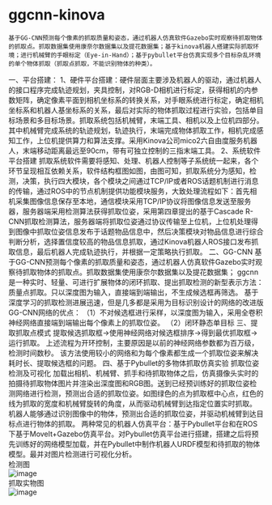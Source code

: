 # ggcnn-kinova
    基于GG-CNN预测每个像素的抓取质量和姿态，通过机器人仿真软件Gazebo实时观察待抓取物体的抓取点。抓取数据集使用康奈尔数据集以及提花数据集；基于kinova机器人搭建实际抓取环境；进行机械臂的手眼标定（Eye-in-Hand）；基于pybullet平台仿真实现多个目标杂乱环境的单个物体抓取（抓取点抓取，不能识别物体的种类）。
一、平台搭建：
    1、硬件平台搭建：硬件层面主要涉及机器人的驱动，通过机器人的接口程序完成轨迹规划，夹具控制，对RGB-D相机进行标定，获得相机的内参数矩阵，确定像素平面到相机坐标系的转换关系，对手眼系统进行标定，确定相机坐标系和机器人基坐标系的关系，最后对实际的物体抓取过程进行实验，包括单目标场景和多目标场景。抓取系统包括机械臂，末端工具、相机以及上位机四部分。其中机械臂完成系统的轨迹规划，轨迹执行，末端完成物体抓取工作，相机完成感知工作，上位机提供算力和算法支撑。采用Kinova公司mico2六自由度服务机器人，末端移动距离最远至90cm，带有可独立控制的三指末端工具。
    2、系统软件平台搭建
抓取系统软件需要将感知、处理、机器人控制等子系统统一起来，各个环节呈现相互依赖关系，软件结构框图如图，由图可知，抓取系统分为感知，检测，决策，执行四大模块，各个模块之间通过TCP/IP或者ROS话题机制进行消息的传输，通过ROS中的节点机制提供功能模块服务，大致处理流程如下：首先相机采集图像信息保存至本地，通信模块采用TCP/IP协议将图像信息发送至服务器，服务器端采用检测算法获得抓取位姿，采用第四章提出的基于Cascade R-CNN抓取检测算法，服务器端将抓取位姿通过协议传输至上位机，上位机处理得到图像中抓取位姿信息发布于话题物品信息中，然后决策模块对物品信息进行综合判断分析，选择置信度较高的物品信息抓取，通过Kinova机器人ROS接口发布抓取信息，最后机器人完成轨迹执行，并根据一定策略执行抓取。
二、GG-CNN
    基于GG-CNN预测每个像素的抓取质量和姿态，通过机器人仿真软件Gazebo实时观察待抓取物体的抓取点。抓取数据集使用康奈尔数据集以及提花数据集；
ggcnn是一种实时、轻量、可进行扩展物体的闭环抓取、提出抓取检测的新型表示方法：质量点抓取。只以深度图为输入，直接端到端输出，不生成候选框再筛选。
基于深度学习的抓取检测进展迅速，但是几多都是采用为目标识别设计的网络的改进版
    GG-CNN网络的优点：
    （1）不对候选框进行采样，以深度图为输入，采用全卷积神经网络直接端到端输出每个像素上的抓取位姿。
    （2）闭环静态单目标
三、提取抓取点模式
    提取候选抓取框->使用神经网络对候选框排序->得到最优抓取框->运行抓取。
    上述流程为开环控制，主要原因是以前的神经网络参数都为百万级，检测时间数秒。
    该方法使用较小的网络和为每个像素都生成一个抓取位姿来解决耗时长、提取候选框的问题。
四、基于Pybullet的多物体抓取仿真实验
    抓取位姿检测及可视化
    加载出相机、机械臂、抓手和待抓取物体之后，仿真摄像头实时的拍摄待抓取物体图片并渲染出深度图和RGB图。送到已经预训练好的抓取位姿检测网络进行检测，预测出合适的抓取位姿。如图绿色的点为抓取框中心点，红色的线为抓取的宽度和机械臂旋转的角度，从而驱动机械臂到达指定位置实时抓取。
    机器人能够通过识别图像中的物体，预测出合适的抓取位姿，并驱动机械臂到达目标点进行物体的抓取。
    两种常见的机器人仿真平台：基于Pybullet平台和在ROS下基于MoveIt+Gazebo仿真平台。对Pybullet仿真平台进行搭建，搭建之后将预先训练好的网络模型加载，并在Pybullet中制作机器人URDF模型和待抓取的物体模型。最并对图片检测进行可视化分析。        
    检测图    
    ![image](https://user-images.githubusercontent.com/80105687/178273695-d3fcba4f-d34a-4b75-977a-4cc289cfe46c.png)    
    抓取实物图    
    ![image](https://user-images.githubusercontent.com/80105687/178282178-b65b02e0-b595-4ba1-9929-acd442e5d6f4.png)
